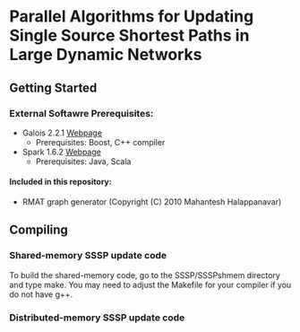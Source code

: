 # Parallel Algorithms for Updating Single Source Shortest Paths in Large Dynamic Networks

## Getting Started
### External Softawre Prerequisites:
* Galois 2.2.1 [Webpage](http://iss.ices.utexas.edu/projects/galois/downloads/Galois-2.2.1.tar.gz)
  * Prerequisites: Boost, C++ compiler
* Spark 1.6.2 [Webpage](https://spark.apache.org/docs/1.6.2/)
  * Prerequisites: Java, Scala

#### Included in this repository:
* RMAT graph generator (Copyright (C) 2010 Mahantesh Halappanavar)

## Compiling

### Shared-memory SSSP update code

To build the shared-memory code, go to the SSSP/SSSPshmem directory and type make. You may need to adjust the Makefile for your compiler if you do not have g++.

### Distributed-memory SSSP update code



